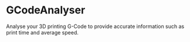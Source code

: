 # GCodeAnalyser
Analyse your 3D printing G-Code to provide accurate information such as print time and average speed.
